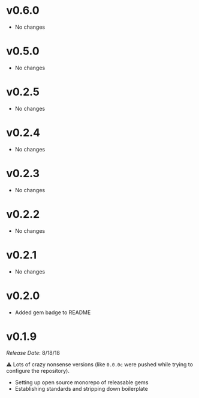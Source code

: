 # v0.6.0

- No changes

# v0.5.0

- No changes

# v0.2.5

- No changes

# v0.2.4

- No changes

# v0.2.3

- No changes

# v0.2.2

- No changes

# v0.2.1

- No changes

# v0.2.0

- Added gem badge to README

# v0.1.9

*Release Date*: 8/18/18

⚠️ Lots of crazy nonsense versions (like `0.0.0c` were pushed while trying to configure the repository).

- Setting up open source monorepo of releasable gems
- Establishing standards and stripping down boilerplate
